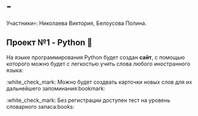 # -

Участники:skull:: Николаева Виктория, Белоусова Полина.

## Проект №1 - Python :snake:
На языке программирования Python будет создан **сайт**, с помощью которого можно будет с легкостью учить слова любого иностранного языка:
<p>:white_check_mark: Можно будет создвать карточки новых слов для их дальнейшего запоминания:bookmark:</p>
<p>:white_check_mark: Без регистрации доступен тест на уровень словарного запаса:books:</p>
